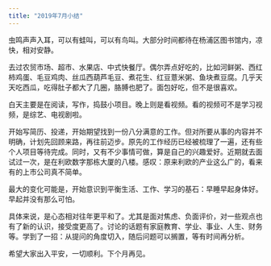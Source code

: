 ```yaml
---
title: "2019年7月小结"
---
```


虫鸣声声入耳，可以有蛙叫，可以有鸟叫。大部分时间都待在杨浦区图书馆内，凉快，相对安静。

去过农贸市场、超市、水果店、中式快餐厅。偶尔弄点好吃的，比如河鲜粥、西红柿鸡蛋、毛豆鸡肉、丝瓜西葫芦毛豆、煮花生、红豆薏米粥、鱼块煮豆腐。几乎天天吃西瓜，吃得肚子都大了几圈，胳膊也肥了。面包好吃，但不是很喜欢。

白天主要是在阅读，写作，捣鼓小项目。晚上则是看视频。看的视频可不是学习视频，是综艺、电视剧啦。

开始写简历、投递，开始期望找到一份八分满意的工作。但对所要从事的内容并不明确，计划先回顾来路，再往前迈步。原先的工作经历已经被梳理了一遍，还有些个人项目等待完成。同时，又有不少事情可做，算是自己的兴趣爱好。近期就去面试过一次，是在利欧数字那栋大厦的八楼。感叹：原来利欧的产业这么广的，看来有的上市公司真不简单。

最大的变化可能是，开始意识到平衡生活、工作、学习的基石：早睡早起身体好。早起并没有那么可怕。

具体来说，是心态相对往年更平和了。尤其是面对焦虑、负面评价，对一些观点也有了新的认识，接受度更高了。讨论的话题有家庭教育、学业、事业、人生、财务等。学到了一招：从提问的角度切入，随后问题可以搁置，等有时间再分析。

希望大家出入平安，一切顺利。下个月再见。